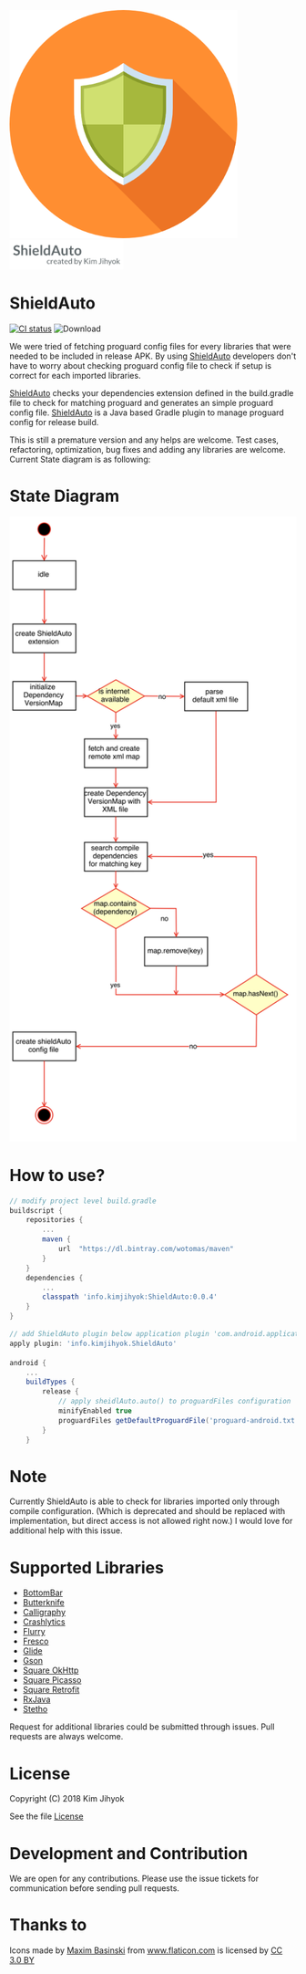 [<img src="media/autoshield.png" width="400" />]() [<img src="media/name.png" width="200" />]()

# ShieldAuto
[![CI status](https://img.shields.io/badge/start%20with-why%3F-brightgreen.svg?style=flat)](https://github.com/wotomas/ShieldAuto) ![Download](https://api.bintray.com/packages/wotomas/maven/ShieldAuto/images/download.svg)

We were tried of fetching proguard config files for every libraries that were needed to be included in release APK. By using [ShieldAuto](https://github.com/wotomas/ShieldAuto/) developers don't have to worry about checking proguard config file to check if setup is correct for each imported libraries.

[ShieldAuto](https://github.com/wotomas/ShieldAuto/) checks your dependencies extension defined in the build.gradle file to check for matching proguard and generates an simple proguard config file. [ShieldAuto](https://github.com/wotomas/ShieldAuto/) is a Java based Gradle plugin to manage proguard config for release build.
 
This is still a premature version and any helps are welcome. Test cases, refactoring, optimization, bug fixes and adding any libraries are welcome. Current State diagram is as following: 

# State Diagram
[<img src="media/state_diagram.png" width="800" />]()

# How to use?
```gradle
// modify project level build.gradle
buildscript {
    repositories {
        ... 
        maven {
            url  "https://dl.bintray.com/wotomas/maven"
        }
    }
    dependencies {
        ...
        classpath 'info.kimjihyok:ShieldAuto:0.0.4'
    }
}
```

```gradle
// add ShieldAuto plugin below application plugin 'com.android.application' plugin
apply plugin: 'info.kimjihyok.ShieldAuto'

android {
    ...  
    buildTypes {
        release {
            // apply sheidlAuto.auto() to proguardFiles configuration
            minifyEnabled true
            proguardFiles getDefaultProguardFile('proguard-android.txt'), 'proguard-rules.pro', shieldAuto.auto()
        }
    }
```

# Note
Currently ShieldAuto is able to check for libraries imported only through compile configuration. (Which is deprecated and should be replaced with implementation, but direct access is not allowed right now.) I would love for additional help with this issue. 

# Supported Libraries
* [BottomBar](https://github.com/roughike/BottomBar/)
* [Butterknife](http://jakewharton.github.io/butterknife/)
* [Calligraphy](https://github.com/chrisjenx/Calligraphy/)
* [Crashlytics](http://try.crashlytics.com/sdk-android/)
* [Flurry](https://github.com/flurry/flurry-android-sdk/)
* [Fresco](https://github.com/facebook/fresco/)
* [Glide](https://github.com/bumptech/glide/)
* [Gson](https://code.google.com/p/google-gson/)
* [Square OkHttp](http://square.github.io/okhttp/)
* [Square Picasso](https://github.com/square/picasso)
* [Square Retrofit](http://square.github.io/retrofit/)
* [RxJava](https://github.com/ReactiveX/RxJava/wiki/The-RxJava-Android-Module)
* [Stetho](https://github.com/facebook/stetho/)

Request for additional libraries could be submitted through issues. Pull requests are always welcome.

# License
Copyright (C) 2018 Kim Jihyok

See the file [License](https://github.com/wotomas/ShieldAuto/blob/master/LICENSE)

# Development and Contribution
We are open for any contributions. Please use the issue tickets for communication before sending pull requests.

# Thanks to
<div>Icons made by <a href="https://www.flaticon.com/authors/maxim-basinski" title="Maxim Basinski">Maxim Basinski</a> from <a href="https://www.flaticon.com/" title="Flaticon">www.flaticon.com</a> is licensed by <a href="http://creativecommons.org/licenses/by/3.0/" title="Creative Commons BY 3.0" target="_blank">CC 3.0 BY</a></div>

